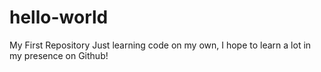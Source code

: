 # hello-world
My First Repository
Just learning code on my own, I hope to learn a lot in my presence on Github!
